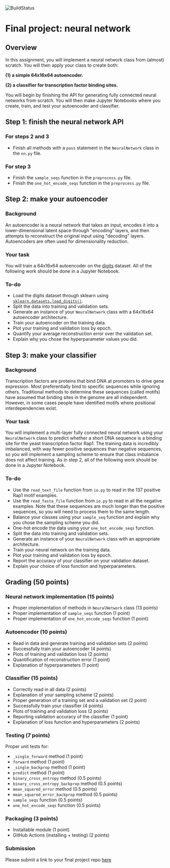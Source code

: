![BuildStatus](https://github.com/gkim9/final-nn/actions/workflows/test.yml/badge.svg?event=push)


# Final project: neural network

## Overview

In this assignment, you will implement a neural network class from (almost) scratch. You will then apply your class to create both:

**(1) a simple 64x16x64 autoencoder.**

**(2) a classifier for transcription factor binding sites.**

You will begin by finishing the API for generating fully connected neural networks from scratch. You will then make Jupyter Notebooks where you create, train, and test your autoencoder and classifier.

## Step 1: finish the neural network API

### For steps 2 and 3

* Finish all methods with a `pass` statement in the `NeuralNetwork` class in the `nn.py` file.

### For step 3

* Finish the `sample_seqs` function in the `preprocess.py` file.
* Finish the `one_hot_encode_seqs` function in the `preprocess.py` file.

## Step 2: make your autoencoder

### Background

An autoencoder is a neural network that takes an input, encodes it into a lower-dimensional latent space through "encoding" layers, and then attempts to reconstruct the original input using "decoding" layers. Autoencoders are often used for dimensionality reduction.

### Your task

You will train a 64x16x64 autoencoder on the [digits](https://scikit-learn.org/stable/datasets/toy_dataset.html#digits-dataset) dataset. All of the following work should be done in a Jupyter Notebook.

### To-do

* Load the digits dataset through sklearn using <code><a href="https://scikit-learn.org/stable/modules/generated/sklearn.datasets.load_digits.html">sklearn.datasets.load_digits()</a></code>.
* Split the data into training and validation sets.
* Generate an instance of your `NeuralNetwork` class with a 64x16x64 autoencoder architecture.
* Train your autoencoder on the training data.
* Plot your training and validation loss by epoch.
* Quantify your average reconstruction error over the validation set.
* Explain why you chose the hyperparameter values you did.

## Step 3: make your classifier

### Background

Transcription factors are proteins that bind DNA at promoters to drive gene expression. Most preferentially bind to specific sequences while ignoring others. Traditional methods to determine these sequences (called motifs) have assumed that binding sites in the genome are all independent. However, in some cases people have identified motifs where positional interdependencies exist.

### Your task

You will implement a multi-layer fully connected neural network using your `NeuralNetwork` class to predict whether a short DNA sequence is a binding site for the yeast transcription factor Rap1. The training data is incredibly imbalanced, with way fewer positive sequences than negative sequences, so you will implement a sampling scheme to ensure that class imbalance does not affect training. As in step 2, all of the following work should be done in a Jupyter Notebook.

### To-do

* Use the `read_text_file` function from `io.py` to read in the 137 positive Rap1 motif examples.
* Use the `read_fasta_file` function from `io.py` to read in all the negative examples. Note that these sequences are much longer than the positive sequences, so you will need to process them to the same length.
* Balance your classes using your `sample_seq` function and explain why you chose the sampling scheme you did.
* One-hot encode the data using your `one_hot_encode_seqs` function.
* Split the data into training and validation sets.
* Generate an instance of your `NeuralNetwork` class with an appropriate architecture.
* Train your neural network on the training data.
* Plot your training and validation loss by epoch.
* Report the accuracy of your classifier on your validation dataset.
* Explain your choice of loss function and hyperparameters.

## Grading (50 points)

### Neural network implementation (15 points)

* Proper implementation of methods in `NeuralNetwork` class (13 points)
* Proper implementation of `sample_seqs` function (1 point)
* Proper implementation of `one_hot_encode_seqs` function (1 point)

### Autoencoder (10 points)

* Read in data and generate training and validation sets (2 points)
* Successfully train your autoencoder (4 points)
* Plots of training and validation loss (2 points)
* Quantification of reconstruction error (1 point)
* Explanation of hyperparameters (1 point)

### Classifier (15 points)

* Correctly read in all data (2 points)
* Explanation of your sampling scheme (2 points)
* Proper generation of a training set and a validation set (2 point)
* Successfully train your classifier (4 points)
* Plots of training and validation loss (2 points)
* Reporting validation accuracy of the classifier (1 point)
* Explanation of loss function and hyperparameters (2 points)

### Testing (7 points)

Proper unit tests for:

* `_single_forward` method (1 point)
* `forward` method (1 point)
* `_single_backprop` method (1 point)
* `predict` method (1 point)
* `binary_cross_entropy` method (0.5 points)
* `binary_cross_entropy_backprop` method (0.5 points)
* `mean_squared_error` method (0.5 points)
* `mean_squared_error_backprop` method (0.5 points)
* `sample_seqs` function (0.5 points)
* `one_hot_encode_seqs` function (0.5 points)

### Packaging (3 points)

* Installable module (1 point)
* GitHub Actions (installing + testing) (2 points)

### Submission
Please submit a link to your final project repo [here](https://forms.gle/9xWdSinubVTYTwL2A)
